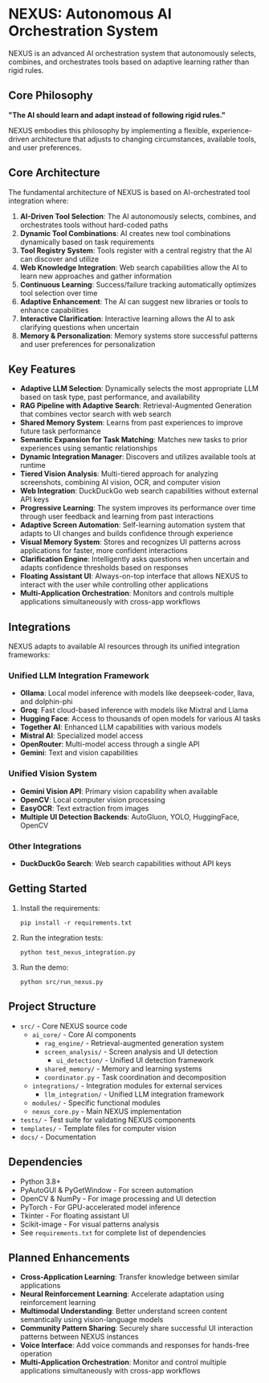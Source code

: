 # NEXUS: Autonomous AI Orchestration System

NEXUS is an advanced AI orchestration system that autonomously selects, combines, and orchestrates tools based on adaptive learning rather than rigid rules.

## Core Philosophy

**"The AI should learn and adapt instead of following rigid rules."**

NEXUS embodies this philosophy by implementing a flexible, experience-driven architecture that adjusts to changing circumstances, available tools, and user preferences.

## Core Architecture

The fundamental architecture of NEXUS is based on AI-orchestrated tool integration where:

1. **AI-Driven Tool Selection**: The AI autonomously selects, combines, and orchestrates tools without hard-coded paths
2. **Dynamic Tool Combinations**: AI creates new tool combinations dynamically based on task requirements
3. **Tool Registry System**: Tools register with a central registry that the AI can discover and utilize
4. **Web Knowledge Integration**: Web search capabilities allow the AI to learn new approaches and gather information
5. **Continuous Learning**: Success/failure tracking automatically optimizes tool selection over time
6. **Adaptive Enhancement**: The AI can suggest new libraries or tools to enhance capabilities
7. **Interactive Clarification**: Interactive learning allows the AI to ask clarifying questions when uncertain
8. **Memory & Personalization**: Memory systems store successful patterns and user preferences for personalization

## Key Features

- **Adaptive LLM Selection**: Dynamically selects the most appropriate LLM based on task type, past performance, and availability
- **RAG Pipeline with Adaptive Search**: Retrieval-Augmented Generation that combines vector search with web search
- **Shared Memory System**: Learns from past experiences to improve future task performance
- **Semantic Expansion for Task Matching**: Matches new tasks to prior experiences using semantic relationships
- **Dynamic Integration Manager**: Discovers and utilizes available tools at runtime
- **Tiered Vision Analysis**: Multi-tiered approach for analyzing screenshots, combining AI vision, OCR, and computer vision
- **Web Integration**: DuckDuckGo web search capabilities without external API keys
- **Progressive Learning**: The system improves its performance over time through user feedback and learning from past interactions
- **Adaptive Screen Automation**: Self-learning automation system that adapts to UI changes and builds confidence through experience
- **Visual Memory System**: Stores and recognizes UI patterns across applications for faster, more confident interactions
- **Clarification Engine**: Intelligently asks questions when uncertain and adapts confidence thresholds based on responses
- **Floating Assistant UI**: Always-on-top interface that allows NEXUS to interact with the user while controlling other applications
- **Multi-Application Orchestration**: Monitors and controls multiple applications simultaneously with cross-app workflows

## Integrations

NEXUS adapts to available AI resources through its unified integration frameworks:

### Unified LLM Integration Framework
- **Ollama**: Local model inference with models like deepseek-coder, llava, and dolphin-phi
- **Groq**: Fast cloud-based inference with models like Mixtral and Llama
- **Hugging Face**: Access to thousands of open models for various AI tasks
- **Together AI**: Enhanced LLM capabilities with various models
- **Mistral AI**: Specialized model access
- **OpenRouter**: Multi-model access through a single API
- **Gemini**: Text and vision capabilities

### Unified Vision System
- **Gemini Vision API**: Primary vision capability when available
- **OpenCV**: Local computer vision processing
- **EasyOCR**: Text extraction from images
- **Multiple UI Detection Backends**: AutoGluon, YOLO, HuggingFace, OpenCV

### Other Integrations
- **DuckDuckGo Search**: Web search capabilities without API keys

## Getting Started

1. Install the requirements:
   ```
   pip install -r requirements.txt
   ```

2. Run the integration tests:
   ```
   python test_nexus_integration.py
   ```

3. Run the demo:
   ```
   python src/run_nexus.py
   ```

## Project Structure

- `src/` - Core NEXUS source code
  - `ai_core/` - Core AI components
    - `rag_engine/` - Retrieval-augmented generation system
    - `screen_analysis/` - Screen analysis and UI detection
      - `ui_detection/` - Unified UI detection framework
    - `shared_memory/` - Memory and learning systems
    - `coordinator.py` - Task coordination and decomposition
  - `integrations/` - Integration modules for external services
    - `llm_integration/` - Unified LLM integration framework
  - `modules/` - Specific functional modules
  - `nexus_core.py` - Main NEXUS implementation
- `tests/` - Test suite for validating NEXUS components
- `templates/` - Template files for computer vision
- `docs/` - Documentation

## Dependencies

- Python 3.8+
- PyAutoGUI & PyGetWindow - For screen automation
- OpenCV & NumPy - For image processing and UI detection
- PyTorch - For GPU-accelerated model inference
- Tkinter - For floating assistant UI
- Scikit-image - For visual patterns analysis
- See `requirements.txt` for complete list of dependencies

## Planned Enhancements

- **Cross-Application Learning**: Transfer knowledge between similar applications
- **Neural Reinforcement Learning**: Accelerate adaptation using reinforcement learning
- **Multimodal Understanding**: Better understand screen content semantically using vision-language models
- **Community Pattern Sharing**: Securely share successful UI interaction patterns between NEXUS instances
- **Voice Interface**: Add voice commands and responses for hands-free operation
- **Multi-Application Orchestration**: Monitor and control multiple applications simultaneously with cross-app workflows
